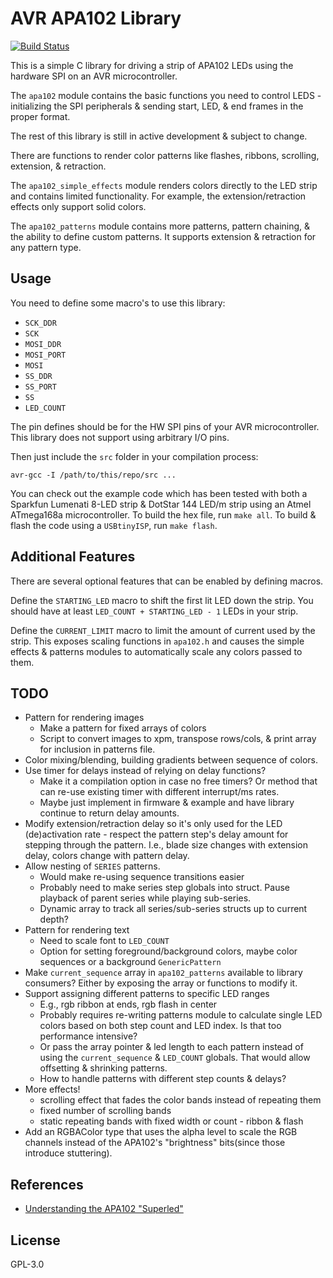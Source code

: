 # AVR APA102 Library

[![Build Status](https://github.com/Rave-Saber/AVR-APA102-library/actions/workflows/main.yml/badge.svg?branch=master)](https://github.com/Rave-Saber/AVR-APA102-library)

This is a simple C library for driving a strip of APA102 LEDs using the
hardware SPI on an AVR microcontroller.

The `apa102` module contains the basic functions you need to control LEDS -
initializing the SPI peripherals & sending start, LED, & end frames in the
proper format.

The rest of this library is still in active development & subject to change.

There are functions to render color patterns like flashes, ribbons, scrolling,
extension, & retraction.

The `apa102_simple_effects` module renders colors directly to the LED strip and
contains limited functionality. For example, the extension/retraction effects
only support solid colors.

The `apa102_patterns` module contains more patterns, pattern chaining, & the
ability to define custom patterns. It supports extension & retraction for any
pattern type.


## Usage

You need to define some macro's to use this library:

* `SCK_DDR`
* `SCK`
* `MOSI_DDR`
* `MOSI_PORT`
* `MOSI`
* `SS_DDR`
* `SS_PORT`
* `SS`
* `LED_COUNT`

The pin defines should be for the HW SPI pins of your AVR microcontroller. This
library does not support using arbitrary I/O pins.

Then just include the `src` folder in your compilation process:

    avr-gcc -I /path/to/this/repo/src ...

You can check out the example code which has been tested with both a Sparkfun
Lumenati 8-LED strip & DotStar 144 LED/m strip using an Atmel ATmega168a
microcontroller. To build the hex file, run `make all`. To build & flash the
code using a `USBtinyISP`, run `make flash`.


## Additional Features

There are several optional features that can be enabled by defining macros.

Define the `STARTING_LED` macro to shift the first lit LED down the strip. You
should have at least `LED_COUNT + STARTING_LED - 1` LEDs in your strip.

Define the `CURRENT_LIMIT` macro to limit the amount of current used by the
strip. This exposes scaling functions in `apa102.h` and causes the simple
effects & patterns modules to automatically scale any colors passed to them.


## TODO

* Pattern for rendering images
    * Make a pattern for fixed arrays of colors
    * Script to convert images to xpm, transpose rows/cols, & print array for
      inclusion in patterns file.
* Color mixing/blending, building gradients between sequence of colors.
* Use timer for delays instead of relying on delay functions?
    * Make it a compilation option in case no free timers? Or method that can
      re-use existing timer with different interrupt/ms rates.
    * Maybe just implement in firmware & example and have library continue to
      return delay amounts.
* Modify extension/retraction delay so it's only used for the LED
  (de)activation rate - respect the pattern step's delay amount for stepping
  through the pattern. I.e., blade size changes with extension delay, colors
  change with pattern delay.
* Allow nesting of `SERIES` patterns.
    * Would make re-using sequence transitions easier
    * Probably need to make series step globals into struct. Pause playback of
      parent series while playing sub-series.
    * Dynamic array to track all series/sub-series structs up to current depth?
* Pattern for rendering text
    * Need to scale font to `LED_COUNT`
    * Option for setting foreground/background colors, maybe color
      sequences or a background `GenericPattern`
* Make `current_sequence` array in `apa102_patterns` available to library
  consumers? Either by exposing the array or functions to modify it.
* Support assigning different patterns to specific LED ranges
    * E.g., rgb ribbon at ends, rgb flash in center
    * Probably requires re-writing patterns module to calculate single LED
      colors based on both step count and LED index. Is that too performance
      intensive?
    * Or pass the array pointer & led length to each pattern instead of using
      the `current_sequence` & `LED_COUNT` globals. That would allow offsetting
      & shrinking patterns.
    * How to handle patterns with different step counts & delays?
* More effects!
    * scrolling effect that fades the color bands instead of repeating them
    * fixed number of scrolling bands
    * static repeating bands with fixed width or count - ribbon & flash
* Add an RGBAColor type that uses the alpha level to scale the RGB channels
  instead of the APA102's "brightness" bits(since those introduce stuttering).


## References

* [Understanding the APA102 "Superled"](https://cpldcpu.wordpress.com/2014/11/30/understanding-the-apa102-superled/)


## License

GPL-3.0
